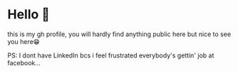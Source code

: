 # Hello 🙉

this is my gh profile, you will hardly find anything public here but nice to see you here😁

PS: I dont have LinkedIn bcs i feel frustrated everybody's gettin' job at facebook...
